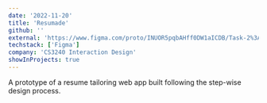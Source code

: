 ```yaml
---
date: '2022-11-20'
title: 'Resumade'
github: ''
external: 'https://www.figma.com/proto/INUOR5pqbAHff0DW1aICDB/Task-2%3A-Resume-tailoring---Charisma?page-id=0%3A1&node-id=7%3A1183&viewport=174%2C344%2C0.05&scaling=scale-down&starting-point-node-id=7%3A1183'
techstack: ['Figma']
company: 'CS3240 Interaction Design'
showInProjects: true
---
```


A prototype of a resume tailoring web app built following the step-wise design process.
